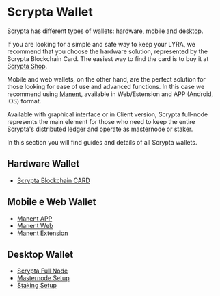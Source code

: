 # Scrypta Wallet

Scrypta has different types of wallets: hardware, mobile and desktop.

If you are looking for a simple and safe way to keep your LYRA, we recommend that you choose the hardware solution, represented by the Scrypta Blockchain Card.
The easiest way to find the card is to buy it at [Scrypta Shop](https://scrypta.shop).

Mobile and web wallets, on the other hand, are the perfect solution for those looking for ease of use and advanced functions. In this case we recommend using [Manent](https://manent.app), available in Web/Estension and APP (Android, iOS) format.

Available with graphical interface or in Client version, Scrypta full-node represents the main element for those who need to keep the entire Scrypta's distributed ledger  and operate as masternode or staker. 

In this section you will find guides and details of all Scrypta wallets.

## Hardware Wallet

- [Scrypta Blockchain CARD](hardware.md)

## Mobile e Web Wallet

- [Manent APP](manent-app.md)
- [Manent Web](manent-web.md)
- [Manent Extension](extension.md)

## Desktop Wallet

- [Scrypta Full Node](fullnode.md)
- [Masternode Setup](../masternode/start.md)
- [Staking Setup](../staking/introduction.md)
